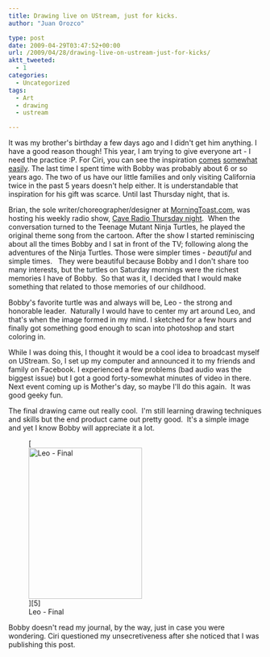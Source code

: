 ```yaml
---
title: Drawing live on UStream, just for kicks.
author: "Juan Orozco" 

type: post
date: 2009-04-29T03:47:52+00:00
url: /2009/04/28/drawing-live-on-ustream-just-for-kicks/
aktt_tweeted:
  - 1
categories:
  - Uncategorized
tags:
  - Art
  - drawing
  - ustream

---
```

It was my brother's birthday a few days ago and I didn't get him anything. I have a good reason though! This year, I am trying to give everyone art - I need the practice :P. For Ciri, you can see the inspiration [comes][1] [somewhat][2] [easily][3]. The last time I spent time with Bobby was probably about 6 or so years ago. The two of us have our little families and only visiting California twice in the past 5 years doesn't help either. It is understandable that inspiration for his gift was scarce. Until last Thursday night, that is.

Brian, the sole writer/choreographer/designer at <a href="http://www.morningtoast.com" target="_blank" rel="noopener noreferrer">MorningToast.com</a>, was hosting his weekly radio show, <a href="http://www.morningtoast.com/caveradio/" target="_blank" rel="noopener noreferrer">Cave Radio </a>[Thursday night][4].  When the conversation turned to the Teenage Mutant Ninja Turtles, he played the original theme song from the cartoon. After the show I started reminiscing about all the times Bobby and I sat in front of the TV; following along the adventures of the Ninja Turtles. Those were simpler times - _beautiful_ and simple times.   They were beautiful because Bobby and I don't share too many interests, but the turtles on Saturday mornings were the richest memories I have of Bobby.  So that was it, I decided that I would make something that related to those memories of our childhood.

Bobby's favorite turtle was and always will be, Leo - the strong and honorable leader.  Naturally I would have to center my art around Leo, and that's when the image formed in my mind. I sketched for a few hours and finally got something good enough to scan into photoshop and start coloring in.

While I was doing this, I thought it would be a cool idea to broadcast myself on UStream. So, I set up my computer and announced it to my friends and family on Facebook. I experienced a few problems (bad audio was the biggest issue) but I got a good forty-somewhat minutes of video in there. Next event coming up is Mother's day, so maybe I'll do this again.  It was good geeky fun.

The final drawing came out really cool.  I'm still learning drawing techniques and skills but the end product came out pretty good.  It's a simple image and yet I know Bobby will appreciate it a lot.

<figure id="attachment_1691" aria-describedby="caption-attachment-1691" style="width: 225px" class="wp-caption aligncenter">[<img class="size-medium wp-image-1691" title="Leo Final Sketch" src="https://i1.wp.com/guamaso.com/wp-content/uploads/2009/04/leo-sketch-final-copy-225x300.jpg?resize=225%2C300" alt="Leo - Final" width="225" height="300" data-recalc-dims="1" />][5]<figcaption id="caption-attachment-1691" class="wp-caption-text">Leo - Final</figcaption></figure>

Bobby doesn't read my journal, by the way, just in case you were wondering. Ciri questioned my unsecretiveness after she noticed that I was publishing this post.

 [1]: http://www.flickr.com/photos/theguamaso/3403674335/
 [2]: http://guamaso.com/2009/03/12/custom-challenge-coin-display-gift
 [3]: http://guamaso.com/2009/04/01/the-happy-plant
 [4]: http://www.morningtoast.com/caveradio/2009/04/423-replay-scavenger-hunt/
 [5]: https://i2.wp.com/guamaso.com/wp-content/uploads/2009/04/leo-sketch-final-copy.jpg